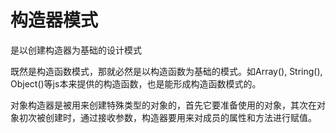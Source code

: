 # 构造器模式
是以创建构造器为基础的设计模式

既然是构造函数模式，那就必然是以构造函数为基础的模式。如Array(), String(), Object()等js本来提供的构造函数，也是能形成构造函数模式的。


对象构造器是被用来创建特殊类型的对象的，首先它要准备使用的对象，其次在对象初次被创建时，通过接收参数，构造器要用来对成员的属性和方法进行赋值。









